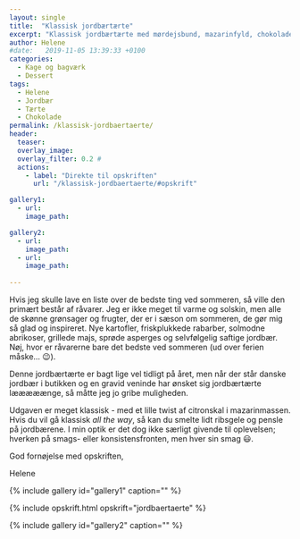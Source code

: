 ```yaml
---
layout: single
title:  "Klassisk jordbærtærte"
excerpt: "Klassisk jordbærtærte med mørdejsbund, mazarinfyld, chokolade og vaniljecreme"
author: Helene
#date:   2019-11-05 13:39:33 +0100
categories:  
  - Kage og bagværk
  - Dessert
tags: 
  - Helene
  - Jordbær
  - Tærte
  - Chokolade
permalink: /klassisk-jordbaertaerte/
header:
  teaser: 
  overlay_image: 
  overlay_filter: 0.2 # 
  actions:
    - label: "Direkte til opskriften"
      url: "/klassisk-jordbaertaerte/#opskrift"

gallery1:
  - url: 
    image_path: 

gallery2:
  - url: 
    image_path: 
  - url: 
    image_path: 
    
---
```

Hvis jeg skulle lave en liste over de bedste ting ved sommeren, så ville den primært består af råvarer. Jeg er ikke meget til varme og solskin, men alle de skønne grønsager og frugter, der er i sæson om sommeren, de gør mig så glad og inspireret. Nye kartofler, friskplukkede rabarber, solmodne abrikoser, grillede majs, sprøde asperges og selvfølgelig saftige jordbær. Nøj, hvor er råvarerne bare det bedste ved sommeren (ud over ferien måske... :wink:).

Denne jordbærtærte er bagt lige vel tidligt på året, men når der står danske jordbær i butikken og en gravid veninde har ønsket sig jordbærtærte lææææænge, så måtte jeg jo gribe muligheden.

Udgaven er meget klassisk - med et lille twist af citronskal i mazarinmassen. Hvis du vil gå klassisk _all the way_, så kan du smelte lidt ribsgele og pensle på jordbærene. I min optik er det dog ikke særligt givende til oplevelsen; hverken på smags- eller konsistensfronten, men hver sin smag :smiley:.

God fornøjelse med opskriften,

Helene

{% include gallery id="gallery1"  caption="" %}

{% include opskrift.html opskrift="jordbaertaerte" %}

{% include gallery id="gallery2"  caption="" %}